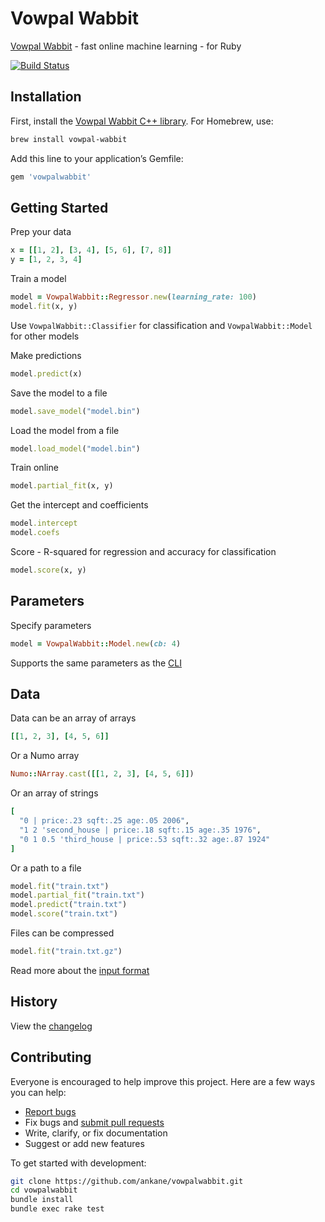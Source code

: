 # Vowpal Wabbit

[Vowpal Wabbit](https://vowpalwabbit.org) - fast online machine learning - for Ruby

[![Build Status](https://github.com/ankane/vowpalwabbit/workflows/build/badge.svg?branch=master)](https://github.com/ankane/vowpalwabbit/actions)

## Installation

First, install the [Vowpal Wabbit C++ library](https://vowpalwabbit.org/start.html). For Homebrew, use:

```sh
brew install vowpal-wabbit
```

Add this line to your application’s Gemfile:

```ruby
gem 'vowpalwabbit'
```

## Getting Started

Prep your data

```ruby
x = [[1, 2], [3, 4], [5, 6], [7, 8]]
y = [1, 2, 3, 4]
```

Train a model

```ruby
model = VowpalWabbit::Regressor.new(learning_rate: 100)
model.fit(x, y)
```

Use `VowpalWabbit::Classifier` for classification and `VowpalWabbit::Model` for other models

Make predictions

```ruby
model.predict(x)
```

Save the model to a file

```ruby
model.save_model("model.bin")
```

Load the model from a file

```ruby
model.load_model("model.bin")
```

Train online

```ruby
model.partial_fit(x, y)
```

Get the intercept and coefficients

```ruby
model.intercept
model.coefs
```

Score - R-squared for regression and accuracy for classification

```ruby
model.score(x, y)
```

## Parameters

Specify parameters

```ruby
model = VowpalWabbit::Model.new(cb: 4)
```

Supports the same parameters as the [CLI](https://github.com/VowpalWabbit/vowpal_wabbit/wiki/Command-Line-Arguments)

## Data

Data can be an array of arrays

```ruby
[[1, 2, 3], [4, 5, 6]]
```

Or a Numo array

```ruby
Numo::NArray.cast([[1, 2, 3], [4, 5, 6]])
```

Or an array of strings

```ruby
[
  "0 | price:.23 sqft:.25 age:.05 2006",
  "1 2 'second_house | price:.18 sqft:.15 age:.35 1976",
  "0 1 0.5 'third_house | price:.53 sqft:.32 age:.87 1924"
]
```

Or a path to a file

```ruby
model.fit("train.txt")
model.partial_fit("train.txt")
model.predict("train.txt")
model.score("train.txt")
```

Files can be compressed

```ruby
model.fit("train.txt.gz")
```

Read more about the [input format](https://github.com/VowpalWabbit/vowpal_wabbit/wiki/Input-format)

## History

View the [changelog](https://github.com/ankane/vowpalwabbit/blob/master/CHANGELOG.md)

## Contributing

Everyone is encouraged to help improve this project. Here are a few ways you can help:

- [Report bugs](https://github.com/ankane/vowpalwabbit/issues)
- Fix bugs and [submit pull requests](https://github.com/ankane/vowpalwabbit/pulls)
- Write, clarify, or fix documentation
- Suggest or add new features

To get started with development:

```sh
git clone https://github.com/ankane/vowpalwabbit.git
cd vowpalwabbit
bundle install
bundle exec rake test
```
